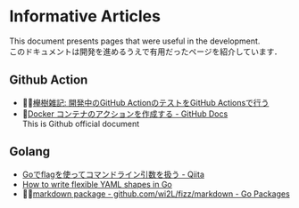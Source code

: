 # Informative Articles

This document presents pages that were useful in the development.</br>このドキュメントは開発を進めるうえで有用だったページを紹介しています．</br>

## Github Action

* 🥰🥰[欅樹雑記: 開発中のGitHub ActionのテストをGitHub Actionsで行う](https://blog.zelkova.cc/2020/01/github-action-on-github-actions.html)</br>
* 🥰[Docker コンテナのアクションを作成する - GitHub Docs](https://docs.github.com/ja/actions/creating-actions/creating-a-docker-container-action)</br>This is Github official document

   
## Golang

* [Goでflagを使ってコマンドライン引数を扱う - Qiita](https://qiita.com/Yaruki00/items/7edc04720a24e71abfa2)</br>
* [How to write flexible YAML shapes in Go](https://abhinavg.net/posts/flexible-yaml/)</br>
* 🥰🥰[markdown package - github.com/wi2L/fizz/markdown - Go Packages](https://pkg.go.dev/github.com/wi2L/fizz/markdown)</br>